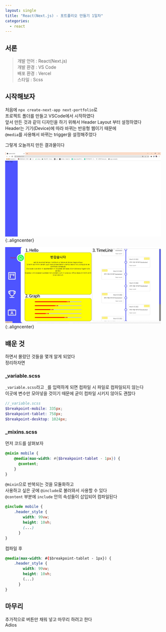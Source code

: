 ```yaml
---
layout: single
title: "React(Next.js) - 포트폴리오 만들기 1일차"
categories:
  - react
---
```


<style>

img.aligncenter{display:block;margin:0 auto; border-radius: 5%;}


</style>

## 서론

 > 개발 언어 : React(Next.js)<br>
 > 개발 환경 : VS Code<br>
 > 배포 환경 : Vercel<br>
 > 스타일 : Scss<br>

## 시작해보자

처음에 `npx create-next-app next-portfolio`로<br> 
프로젝트 폴더를 만들고 VSCode에서 시작하였다<br>
앞서 만든 것과 같이 디자인을 하기 위해서 Header Layout 부터 설정하였다<br>
Header는 기기(Device)에 따라 바뀌는 반응형 웹이기 때문에<br>
`@media`를 사용해서 바뀌는 trigger을 설정해주었다<br>

그렇게 오늘까지 만든 결과물이다<br>

![](/assets/images/posting/react_220628/picture1.jpg){:.aligncenter}

![](/assets/images/posting/react_220628/picture2.jpg){:.aligncenter}


## 뱨운 것

하면서 몰랐던 것들을 몇개 알게 되었다<br>
정리하자면<br>

### _variable.scss

`_variable.scss`라고 `_`를 입력하게 되면 컴파일 시 파일로 컴파일되지 않는다<br>
이곳에 변수만 모아넣을 것이기 때문에 굳이 컴파일 시키지 않아도 괜찮다<br>

```scss
//_variable.scss
$breakpoint-mobile: 335px;
$breakpoint-tablet: 758px;
$breakpoint-desktop: 1024px;
```

### _mixins.scss

먼저 코드를 살펴보자<br>

```scss
@mixin mobile {
    @media(max-width: #{$breakpoint-tablet - 1px}) {
      @content; 
    }
}
```

`@mixin`으로 반복되는 것을 모듈화하고<br>
사용하고 싶은 곳에 `@include`로 불러와서 사용할 수 있다<br>
`@content` 부분에 `include` 안의 속성들이 삽입되어 컴파일된다<br>

```scss
@include mobile {
    .header_style {
        width: 99vw;
        height: 10vh;
        (...)
      }
}
```

<span id="mustard">컴파일 후</span>

```css
@media(max-width: #{$breakpoint-tablet - 1px}) {
    .header_style {
        width: 99vw;
        height: 10vh;
        (...)
      }
}
```



## 마무리
추가적으로 버튼만 채워 넣고 마무리 하려고 한다<br>
Adios<br>